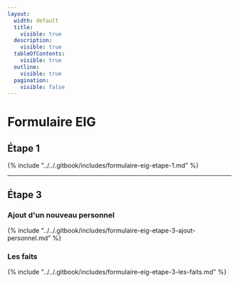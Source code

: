 ```yaml
---
layout:
  width: default
  title:
    visible: true
  description:
    visible: true
  tableOfContents:
    visible: true
  outline:
    visible: true
  pagination:
    visible: false
---
```


# Formulaire EIG

## Étape 1

{% include "../../.gitbook/includes/formulaire-eig-etape-1.md" %}

***

## Étape 3

### Ajout d'un nouveau personnel

{% include "../../.gitbook/includes/formulaire-eig-etape-3-ajout-personnel.md" %}

### Les faits

{% include "../../.gitbook/includes/formulaire-eig-etape-3-les-faits.md" %}
